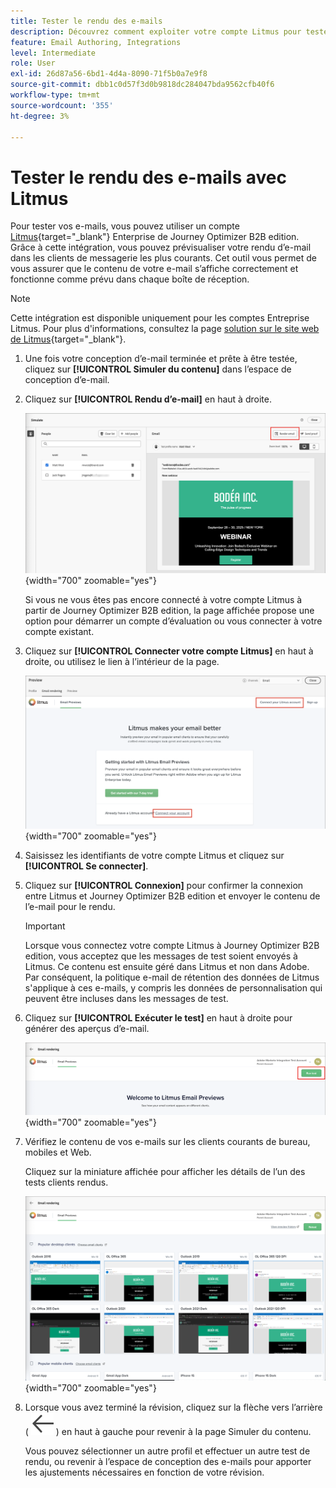 ```yaml
---
title: Tester le rendu des e-mails
description: Découvrez comment exploiter votre compte Litmus pour tester le rendu des e-mails dans Journey Optimizer B2B edition.
feature: Email Authoring, Integrations
level: Intermediate
role: User
exl-id: 26d87a56-6bd1-4d4a-8090-71f5b0a7e9f8
source-git-commit: dbb1c0d57f3d0b9818dc284047bda9562cfb40f6
workflow-type: tm+mt
source-wordcount: '355'
ht-degree: 3%

---
```


# Tester le rendu des e-mails avec Litmus

Pour tester vos e-mails, vous pouvez utiliser un compte [Litmus](https://www.litmus.com/email-testing){target="_blank"} Enterprise de Journey Optimizer B2B edition. Grâce à cette intégration, vous pouvez prévisualiser votre rendu d’e-mail dans les clients de messagerie les plus courants. Cet outil vous permet de vous assurer que le contenu de votre e-mail s’affiche correctement et fonctionne comme prévu dans chaque boîte de réception.

>[!NOTE]
>
>Cette intégration est disponible uniquement pour les comptes Entreprise Litmus. Pour plus d&#39;informations, consultez la page [solution sur le site web de Litmus](https://www.litmus.com/solutions/esp/adobe-journey-optimizer){target="_blank"}.

1. Une fois votre conception d’e-mail terminée et prête à être testée, cliquez sur **[!UICONTROL Simuler du contenu]** dans l’espace de conception d’e-mail.

1. Cliquez sur **[!UICONTROL Rendu d’e-mail]** en haut à droite.

   ![Bouton Rendu d’e-mail](./assets/email-simulate-render-button.png){width="700" zoomable="yes"}

   Si vous ne vous êtes pas encore connecté à votre compte Litmus à partir de Journey Optimizer B2B edition, la page affichée propose une option pour démarrer un compte d’évaluation ou vous connecter à votre compte existant.

1. Cliquez sur **[!UICONTROL Connecter votre compte Litmus]** en haut à droite, ou utilisez le lien à l’intérieur de la page.

   ![Connecter votre compte Litmus](./assets/email-simulate-render-litmus-connect.png){width="700" zoomable="yes"}

1. Saisissez les identifiants de votre compte Litmus et cliquez sur **[!UICONTROL Se connecter]**.

1. Cliquez sur **[!UICONTROL Connexion]** pour confirmer la connexion entre Litmus et Journey Optimizer B2B edition et envoyer le contenu de l’e-mail pour le rendu.

   >[!IMPORTANT]
   >
   >Lorsque vous connectez votre compte Litmus à Journey Optimizer B2B edition, vous acceptez que les messages de test soient envoyés à Litmus. Ce contenu est ensuite géré dans Litmus et non dans Adobe. Par conséquent, la politique e-mail de rétention des données de Litmus s&#39;applique à ces e-mails, y compris les données de personnalisation qui peuvent être incluses dans les messages de test.

1. Cliquez sur **[!UICONTROL Exécuter le test]** en haut à droite pour générer des aperçus d’e-mail.

   ![Exécuter un test de rendu Litmus](./assets/email-simulate-render-litmus-run-test.png){width="700" zoomable="yes"}

1. Vérifiez le contenu de vos e-mails sur les clients courants de bureau, mobiles et Web.

   Cliquez sur la miniature affichée pour afficher les détails de l’un des tests clients rendus.

   ![Prévisualisations d’e-mails Litmus](./assets/email-simulate-render-litmus-previews.png){width="700" zoomable="yes"}

1. Lorsque vous avez terminé la révision, cliquez sur la flèche vers l’arrière ( ![icône Afficher ou masquer les filtres](../../assets/do-not-localize/icon_back-arrow.svg) ) en haut à gauche pour revenir à la page Simuler du contenu.

   Vous pouvez sélectionner un autre profil et effectuer un autre test de rendu, ou revenir à l’espace de conception des e-mails pour apporter les ajustements nécessaires en fonction de votre révision.
